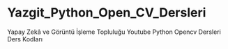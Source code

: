 # Yazgit_Python_Open_CV_Dersleri
Yapay Zekâ ve Görüntü İşleme Topluluğu Youtube Python Opencv Dersleri Ders Kodları
